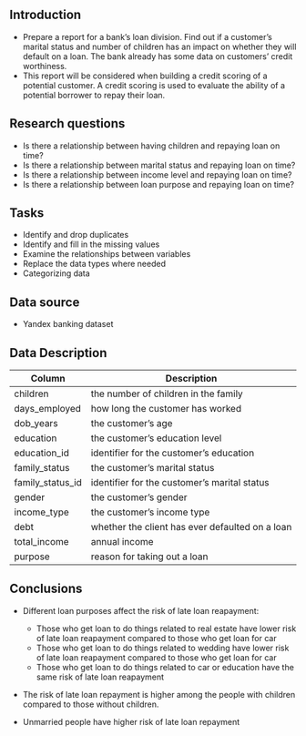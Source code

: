 ## Introduction 
* Prepare a report for a bank’s loan division. Find out if a customer’s marital status and number of children has an impact on whether they will default on a loan. The bank already has some data on customers’ credit worthiness.
* This report will be considered when building a credit scoring of a potential customer. A credit scoring is used to evaluate the ability of a potential borrower to repay their loan. 

## Research questions
* Is there a relationship between having children and repaying loan on time?
* Is there a relationship between marital status and repaying loan on time?
* Is there a relationship between income level and repaying loan on time?
* Is there a relationship between loan purpose and repaying loan on time?

## Tasks 
* Identify  and  drop  duplicates
* Identify  and  fill in the  missing  values 
* Examine the  relationships  between  variables
* Replace the  data  types where needed
* Categorizing  data 

## Data source
 * Yandex banking dataset
## Data Description

| Column     | Description                                |
|------------|--------------------------------------------|
|children | the number of children in the family|
|days_employed | how long the customer has worked|
|dob_years | the customer’s age|
|education | the customer’s education level|
|education_id | identifier for the customer’s education|
|family_status | the customer’s marital status|
|family_status_id | identifier for the customer’s marital status|
|gender | the customer’s gender|
|income_type | the customer’s income type|
|debt | whether the client has ever defaulted on a loan|
|total_income | annual income|
|purpose | reason for taking out a loan|


## Conclusions
* Different loan purposes affect the risk of late loan reapayment:
  * Those who get loan to do things related to real estate have lower risk of late loan reapayment compared to those who get loan for car
  * Those who get loan to do things related to wedding have lower risk of late loan reapayment compared to those who get loan for car
  * Those who get loan to do things related to car or education have the same risk of late loan reapayment
  
* The  risk  of  late  loan  repayment  is  higher  among the people with children compared to those without children.

* Unmarried people have higher risk of late loan repayment 

